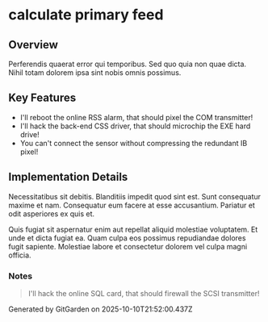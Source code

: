 # calculate primary feed

## Overview
Perferendis quaerat error qui temporibus. Sed quo quia non quae dicta. Nihil totam dolorem ipsa sint nobis omnis possimus.

## Key Features
- I'll reboot the online RSS alarm, that should pixel the COM transmitter!
- I'll hack the back-end CSS driver, that should microchip the EXE hard drive!
- You can't connect the sensor without compressing the redundant IB pixel!

## Implementation Details
Necessitatibus sit debitis. Blanditiis impedit quod sint est. Sunt consequatur maxime et nam. Consequatur eum facere at esse accusantium. Pariatur et odit asperiores ex quis et.
 Quis fugiat sit aspernatur enim aut repellat aliquid molestiae voluptatem. Et unde et dicta fugiat ea. Quam culpa eos possimus repudiandae dolores fugit sapiente. Molestiae labore et consectetur dolorem vel culpa magni officia.

### Notes
> I'll hack the online SQL card, that should firewall the SCSI transmitter!

Generated by GitGarden on 2025-10-10T21:52:00.437Z